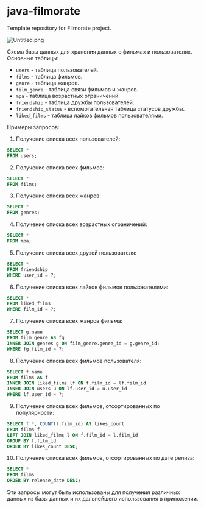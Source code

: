 # java-filmorate
Template repository for Filmorate project.

![Untitled.png](../../Desktop/Untitled.png)

Схема базы данных для хранения данных о фильмах и пользователях.
Основные таблицы:

- `users` - таблица пользователей.
- `films` - таблица фильмов.
- `genre` - таблица жанров.
- `film_genre` - таблица связи фильмов и жанров.
- `mpa` - таблица возрастных ограничений.
- `friendship` - таблица дружбы пользователей.
- `friendship_status` - вспомогательная таблица статусов дружбы.
- `liked_films` - таблица лайков фильмов пользователями.

Примеры запросов:

1. Получение списка всех пользователей:

```sql
SELECT *
FROM users;
```

2. Получение списка всех фильмов:

```sql
SELECT *
FROM films;
```

3. Получение списка всех жанров:
```sql
SELECT *
FROM genres;
```

4. Получение списка всех возрастных ограничений:
```sql
SELECT *
FROM mpa;
```

5. Получение списка всех друзей пользователя:
```sql
SELECT *
FROM friendship
WHERE user_id = ?;
```

6. Получение списка всех лайков фильмов пользователями:
```sql
SELECT *
FROM liked_films
WHERE film_id = ?;
```

7. Получение списка всех жанров фильма:
```sql
SELECT g.name
FROM film_genre AS fg
INNER JOIN genres g ON film_genre.genre_id = g.genre_id;
WHERE fg.film_id = ?;
```

8. Получение списка всех фильмов пользователя:
```sql
SELECT f.name
FROM films AS f
INNER JOIN liked_films lf ON f.film_id = lf.film_id
INNER JOIN users u ON lf.user_id = u.user_id
WHERE lf.user_id = ?;
```

9. Получение списка всех фильмов, отсортированных по популярности:
```sql
SELECT f.*, COUNT(l.film_id) AS likes_count
FROM films f
LEFT JOIN liked_films l ON f.film_id = l.film_id
GROUP BY f.film_id
ORDER BY likes_count DESC;
```

10. Получение списка всех фильмов, отсортированных по дате релиза:
```sql
SELECT *
FROM films
ORDER BY release_date DESC;
```

Эти запросы могут быть использованы для получения различных данных из базы данных и их дальнейшего использования в приложении.